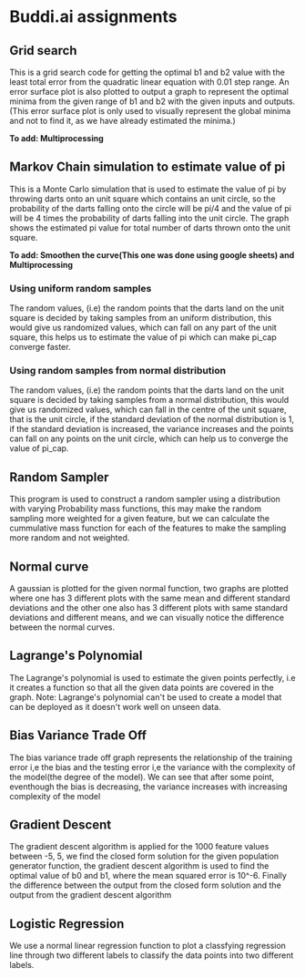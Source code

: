 # Buddi.ai assignments

## Grid search

This is a grid search code for getting the optimal b1 and b2 value with the least total error from the quadratic linear equation with 0.01 step range. An error surface plot is also plotted to output a graph to represent the optimal minima from the given range of b1 and b2 with the given inputs and outputs. (This error surface plot is only used to visually represent the global minima and not to find it, as we have already estimated the minima.)

**To add: Multiprocessing**

## Markov Chain simulation to estimate value of pi

This is a Monte Carlo simulation that is used to estimate the value of pi by throwing darts onto an unit square which contains an unit circle, so the probability of the darts falling onto the circle will be pi/4 and the value of pi will be 4 times the probability of darts falling into the unit circle. The graph shows the estimated pi value for total number of darts thrown onto the unit square.

**To add: Smoothen the curve(This one was done using google sheets) and Multiprocessing**

### Using uniform random samples

The random values, (i.e) the random points that the darts land on the unit square is decided by taking samples from an uniform distribution, this would give us randomized values, which can fall on any part of the unit square, this helps us to estimate the value of pi which can make pi_cap converge faster.

### Using random samples from normal distribution

The random values, (i.e) the random points that the darts land on the unit square is decided by taking samples from a normal distribution, this would give us randomized values, which can fall in the centre of the unit square, that is the unit circle, if the standard deviation of the normal distribution is 1, if the standard deviation is increased, the variance increases and the points can fall on any points on the unit circle, which can help us to converge the value of pi_cap.

## Random Sampler

This program is used to construct a random sampler using a distribution with varying Probability mass functions, this may make the random sampling more weighted for a given feature, but we can calculate the cummulative mass function for each of the features to make the sampling more random and not weighted.

## Normal curve

A gaussian is plotted for the given normal function, two graphs are plotted where one has 3 different plots with the same mean and different standard
deviations and the other one also has 3 different plots with same standard deviations and different means, and we can visually notice the difference
between the normal curves.

## Lagrange's Polynomial

The Lagrange's polynomial is used to estimate the given points perfectly, i.e it creates a function so that all the given data points are covered in the graph. Note: Lagrange's polynomial can't be used to create a model that can be deployed as it doesn't work well on unseen data.

## Bias Variance Trade Off

The bias variance trade off graph represents the relationship of the training error i,e the bias and the testing error i,e the variance with the complexity of the model(the degree of the model). We can see that after some point, eventhough the bias is decreasing, the variance increases with increasing complexity of the model

## Gradient Descent

The gradient descent algorithm is applied for the 1000 feature values between -5, 5, we find the closed form solution for the given population generator function, the gradient descent algorithm is used to find the optimal value of b0 and b1, where the mean squared error is 10^-6. Finally the difference between the output from the closed form solution and the output from the gradient descent algorithm

## Logistic Regression

We use a normal linear regression function to plot a classfying regression line through two different labels to classify the data points into two different labels.
